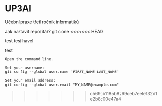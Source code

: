 # UP3AI
Učební praxe třetí ročník informatiků

Jak nastavit repozitář?
git clone
<<<<<<< HEAD


test test havel

test


    Open the command line.

    Set your username:
    git config --global user.name "FIRST_NAME LAST_NAME"

    Set your email address:
    git config --global user.email "MY_NAME@example.com"
>>>>>>> c569cb1185b8269ceb7ee1e132d1e2b8c00e47a4


